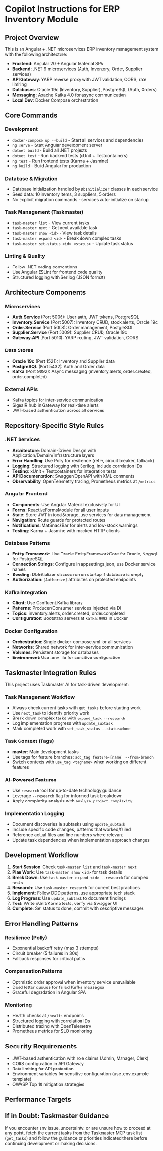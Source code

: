 # Copilot Instructions for ERP Inventory Module

## Project Overview

This is an Angular + .NET microservices ERP inventory management system with the following architecture:

- **Frontend**: Angular 20 + Angular Material SPA
- **Backend**: .NET 9 microservices (Auth, Inventory, Order, Supplier services)
- **API Gateway**: YARP reverse proxy with JWT validation, CORS, rate limiting
- **Databases**: Oracle 19c (Inventory, Supplier), PostgreSQL (Auth, Orders)
- **Messaging**: Apache Kafka 4.0 for async communication
- **Local Dev**: Docker Compose orchestration

## Core Commands

### Development

- `docker-compose up --build` - Start all services and dependencies
- `ng serve` - Start Angular development server
- `dotnet build` - Build all .NET projects
- `dotnet test` - Run backend tests (xUnit + Testcontainers)
- `ng test` - Run frontend tests (Karma + Jasmine)
- `ng build` - Build Angular for production

### Database & Migration

- Database initialization handled by `DbInitializer` classes in each service
- Seed data: 10 inventory items, 3 suppliers, 5 orders
- No explicit migration commands - services auto-initialize on startup

### Task Management (Taskmaster)

- `task-master list` - View current tasks
- `task-master next` - Get next available task
- `task-master show <id>` - View task details
- `task-master expand <id>` - Break down complex tasks
- `task-master set-status <id> <status>` - Update task status

### Linting & Quality

- Follow .NET coding conventions
- Use Angular ESLint for frontend code quality
- Structured logging with Serilog (JSON format)

## Architecture Components

### Microservices

- **Auth.Service** (Port 5006): User auth, JWT tokens, PostgreSQL
- **Inventory.Service** (Port 5007): Inventory CRUD, stock alerts, Oracle 19c
- **Order.Service** (Port 5008): Order management, PostgreSQL
- **Supplier.Service** (Port 5009): Supplier CRUD, Oracle 19c
- **Gateway.API** (Port 5010): YARP routing, JWT validation, CORS

### Data Stores

- **Oracle 19c** (Port 1521): Inventory and Supplier data
- **PostgreSQL** (Port 5432): Auth and Order data
- **Kafka** (Port 9092): Async messaging (inventory.alerts, order.created, order.completed)

### External APIs

- Kafka topics for inter-service communication
- SignalR hub in Gateway for real-time alerts
- JWT-based authentication across all services

## Repository-Specific Style Rules

### .NET Services

- **Architecture**: Domain-Driven Design with Application/Domain/Infrastructure layers
- **Error Handling**: Use Polly for resilience (retry, circuit breaker, fallback)
- **Logging**: Structured logging with Serilog, include correlation IDs
- **Testing**: xUnit + Testcontainers for integration tests
- **API Documentation**: Swagger/OpenAPI with XML comments
- **Observability**: OpenTelemetry tracing, Prometheus metrics at `/metrics`

### Angular Frontend

- **Components**: Use Angular Material exclusively for UI
- **Forms**: ReactiveFormsModule for all user inputs
- **State**: Store JWT in localStorage, use services for data management
- **Navigation**: Route guards for protected routes
- **Notifications**: MatSnackBar for alerts and low-stock warnings
- **Testing**: Karma + Jasmine with mocked HTTP clients

### Database Patterns

- **Entity Framework**: Use Oracle.EntityFrameworkCore for Oracle, Npgsql for PostgreSQL
- **Connection Strings**: Configure in appsettings.json, use Docker service names
- **Seeding**: DbInitializer classes run on startup if database is empty
- **Authorization**: `[Authorize]` attributes on protected endpoints

### Kafka Integration

- **Client**: Use Confluent.Kafka library
- **Patterns**: Producer/Consumer services injected via DI
- **Topics**: inventory.alerts, order.created, order.completed
- **Configuration**: Bootstrap servers at `kafka:9092` in Docker

### Docker Configuration

- **Orchestration**: Single docker-compose.yml for all services
- **Networks**: Shared network for inter-service communication
- **Volumes**: Persistent storage for databases
- **Environment**: Use .env file for sensitive configuration

## Taskmaster Integration Rules

This project uses Taskmaster AI for task-driven development:

### Task Management Workflow

- Always check current tasks with `get_tasks` before starting work
- Use `next_task` to identify priority work
- Break down complex tasks with `expand_task --research`
- Log implementation progress with `update_subtask`
- Mark completed work with `set_task_status --status=done`

### Task Context (Tags)

- **master**: Main development tasks
- Use tags for feature branches: `add_tag feature-[name] --from-branch`
- Switch contexts with `use_tag <tagname>` when working on different features

### AI-Powered Features

- Use `research` tool for up-to-date technology guidance
- Leverage `--research` flag for informed task breakdown
- Apply complexity analysis with `analyze_project_complexity`

### Implementation Logging

- Document discoveries in subtasks using `update_subtask`
- Include specific code changes, patterns that worked/failed
- Reference actual files and line numbers where relevant
- Update task dependencies when implementation approach changes

## Development Workflow

1. **Start Session**: Check `task-master list` and `task-master next`
2. **Plan Work**: Use `task-master show <id>` for task details
3. **Break Down**: Use `task-master expand <id> --research` for complex tasks
4. **Research**: Use `task-master research` for current best practices
5. **Implement**: Follow DDD patterns, use appropriate tech stack
6. **Log Progress**: Use `update_subtask` to document findings
7. **Test**: Write xUnit/Karma tests, verify via Swagger UI
8. **Complete**: Set status to done, commit with descriptive messages

## Error Handling Patterns

### Resilience (Polly)

- Exponential backoff retry (max 3 attempts)
- Circuit breaker (5 failures in 30s)
- Fallback responses for critical paths

### Compensation Patterns

- Optimistic order approval when inventory service unavailable
- Dead letter queues for failed Kafka messages
- Graceful degradation in Angular SPA

### Monitoring

- Health checks at `/health` endpoints
- Structured logging with correlation IDs
- Distributed tracing with OpenTelemetry
- Prometheus metrics for SLO monitoring

## Security Requirements

- JWT-based authentication with role claims (Admin, Manager, Clerk)
- CORS configuration in API Gateway
- Rate limiting for API protection
- Environment variables for sensitive configuration (use .env.example template)
- OWASP Top 10 mitigation strategies

## Performance Targets

## If in Doubt: Taskmaster Guidance

If you encounter any issue, uncertainty, or are unsure how to proceed at any point, fetch the current tasks from the Taskmaster MCP task list (`get_tasks`) and follow the guidance or priorities indicated there before continuing development or making decisions.
